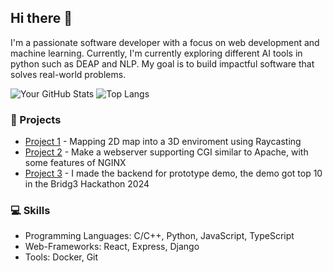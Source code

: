 ## Hi there 👋
I'm a passionate software developer with a focus on web development and machine learning. Currently, I'm currently exploring different AI tools in python such as DEAP and NLP. My goal is to build impactful software that solves real-world problems.

![Your GitHub Stats](https://github-readme-stats.vercel.app/api?username=JoshuaNgerng&show_icons=true&count_private=true)
![Top Langs](https://github-readme-stats.vercel.app/api/top-langs/?username=JoshuaNgerng&langs_count=7)

### 🚀 Projects
- [Project 1](https://github.com/JoshuaNgerng/3dDa2d) - Mapping 2D map into a 3D enviroment using Raycasting
- [Project 2](https://github.com/JoshuaNgerng/Webserv_PLS) - Make a webserver supporting CGI similar to Apache, with some features of NGINX
- [Project 3](https://github.com/Zyeoh883/Bridg3_Hackathon) - I made the backend for prototype demo, the demo got top 10 in the Bridg3 Hackathon 2024

### 💻 Skills
- Programming Languages: C/C++, Python, JavaScript, TypeScript
- Web-Frameworks: React, Express, Django
- Tools: Docker, Git


<!--
**JoshuaNgerng/JoshuaNgerng** is a ✨ _special_ ✨ repository because its `README.md` (this file) appears on your GitHub profile.

Here are some ideas to get you started:


- 🔭 I’m currently working on ...
- 🌱 I’m currently learning ...
- 👯 I’m looking to collaborate on ...
- 🤔 I’m looking for help with ...
- 💬 Ask me about ...
- 📫 How to reach me: ...
- 😄 Pronouns: ...
- ⚡ Fun fact: ...
-->
